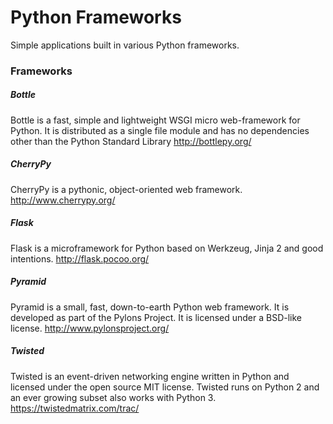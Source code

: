 # Python Frameworks
Simple applications built in various Python frameworks.


### Frameworks

##### Bottle
Bottle is a fast, simple and lightweight WSGI micro web-framework for Python. It is distributed as a single file module and has no dependencies other than the Python Standard Library
http://bottlepy.org/

##### CherryPy
CherryPy is a pythonic, object-oriented web framework. http://www.cherrypy.org/

##### Flask
Flask is a microframework for Python based on Werkzeug, Jinja 2 and good intentions.
http://flask.pocoo.org/

##### Pyramid
Pyramid is a small, fast, down-to-earth Python web framework. It is developed as part of the Pylons Project. It is licensed under a BSD-like license. http://www.pylonsproject.org/

##### Twisted
Twisted is an event-driven networking engine written in Python and licensed under the open source MIT license. Twisted runs on Python 2 and an ever growing subset also works with Python 3. https://twistedmatrix.com/trac/
